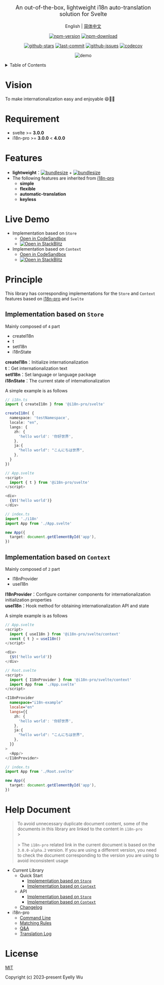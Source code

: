 <div align="center">
  <p style="font-size: 18px;">An out-of-the-box, lightweight i18n auto-translation solution for Svelte</p>

English | [简体中文](https://github.com/i18n-pro/svelte/blob/v2.0.0-alpha.0/README_zh-CN.md)



[![npm-version](https://img.shields.io/npm/v/@i18n-pro/svelte.svg?style=flat-square "npm-version")](https://www.npmjs.com/package/@i18n-pro/svelte "npm")
[![npm-download](https://img.shields.io/npm/dm/@i18n-pro/svelte "npm-download")](https://www.npmjs.com/package/@i18n-pro/svelte "npm")

[![github-stars](https://img.shields.io/github/stars/i18n-pro/svelte?style=social "github-stars")](https://github.com/i18n-pro/svelte/stargazers "github-stars")
[![last-commit](https://img.shields.io/github/last-commit/i18n-pro/svelte/main "last-commit")](https://github.com/i18n-pro/svelte/commits/main "last-commit")
[![github-issues](https://img.shields.io/github/issues-raw/i18n-pro/svelte "github-issues")](https://github.com/i18n-pro/svelte/issues "github-issues")
[![codecov](https://codecov.io/gh/i18n-pro/svelte/branch/main/graph/badge.svg?token=0F80N8BAZ0 "codecov")](https://codecov.io/gh/i18n-pro/svelte "codecov")

![demo](https://s3.bmp.ovh/imgs/2025/07/11/f4158e232580e524.gif)

</div>
<details >
  <summary>Table of Contents</summary>

  [Vision](#vision)<br/>
  [Requirement](#requirement)<br/>
  [Features](#features)<br/>
  [Live Demo](#live-demo)<br/>
  [Principle](#principle)<br/>
  &emsp;&emsp;[Implementation based on  `Store` ](#implementation-based-on--store)<br/>
  &emsp;&emsp;[Implementation based on  `Context` ](#implementation-based-on--context)<br/>
  [License](#license)<br/>

</details>


# Vision
To make internationalization easy and enjoyable 😄💪🏻
# Requirement

* svelte >= **3.0.0**
* i18n-pro >= **3.0.0** < **4.0.0**


# Features

* **lightweight**：[![bundlesize](https://img.shields.io/bundlephobia/minzip/i18n-pro?color=brightgreen&style=plastic "i18n-pro-bundlesize")](https://bundlephobia.com/package/i18n-pro "i18n-pro-bundlesize") + [![bundlesize](https://img.shields.io/bundlephobia/minzip/@i18n-pro/svelte?color=brightgreen&style=plastic "bundlesize")](https://bundlephobia.com/package/@i18n-pro/svelte "bundlesize")
* The following features are inherited from  [i18n-pro](https://github.com/i18n-pro/core "i18n-pro") 
   * **simple**
   * **flexible**
   * **automatic-translation**
   * **keyless**


# Live Demo

* Implementation based on  `Store` 
   * [Open in CodeSandbox](https://codesandbox.io/p/github/i18n-pro/svelte-demo/main?file=README.md)
   * [![Open in StackBlitz](https://developer.stackblitz.com/img/open_in_stackblitz_small.svg "Open in StackBlitz")](https://stackblitz.com/github/i18n-pro/svelte-demo?file=README.md)
* Implementation based on  `Context` 
   * [Open in CodeSandbox](https://codesandbox.io/p/github/i18n-pro/svelte-demo/context?file=README.md)
   * [![Open in StackBlitz](https://developer.stackblitz.com/img/open_in_stackblitz_small.svg "Open in StackBlitz")](https://stackblitz.com/github/i18n-pro/svelte-demo/tree/context?file=README.md)


# Principle
This library has corresponding implementations for the  `Store`  and  `Context`  features based on  [i18n-pro](https://github.com/i18n-pro/core "i18n-pro")  and  `Svelte` 
## Implementation based on  `Store` 
Mainly composed of  `4`  part
* createI18n
* t
* setI18n
* i18nState



**createI18n**：Initialize internationalization<br />**t**：Get internationalization text<br />**setI18n**：Set language or language package<br />**i18nState**：The current state of internationalization



A simple example is as follows
```typescript
// i18n.ts
import { createI18n } from '@i18n-pro/svelte'

createI18n( {
  namespace: 'testNamespace',
  locale: "en",
  langs: {
    zh: {
      'hello world': '你好世界',
    },
    ja:{
      "hello world": "こんにちは世界",
    },
  }
})

// App.svelte
<script>
  import { t } from '@i18n-pro/svelte'
</script>

<div>
  {$t('hello world')}
</div>

// index.ts
import './i18n'
import App from './App.svelte'

new App({
  target: document.getElementById('app'),
})
```

## Implementation based on  `Context` 
Mainly composed of  `2`  part
* I18nProvider
* useI18n



**I18nProvider**：Configure container components for internationalization initialization properties<br />**useI18n**：Hook method for obtaining internationalization API and state



A simple example is as follows
```typescript svelte
// App.svelte
<script>
  import { useI18n } from '@i18n-pro/svelte/context'
  const { t } = useI18n()
</script>

<div>
  {$t('hello world')}
</div>

// Root.svelte
<script>
  import { I18nProvider } from '@i18n-pro/svelte/context'
  import App from './App.svelte'
</script>

<I18nProvider
  namespace="i18n-example"
  locale="en"
  langs={{
    zh: {
      'hello world': '你好世界',
    },
    ja:{
      "hello world": "こんにちは世界",
    },
  }}
>
  <App/>
</I18nProvider>

// index.ts
import App from './Root.svelte'

new App({
  target: document.getElementById('app'),
})
```

# Help Document

> To avoid unnecessary duplicate document content, some of the documents in this library are linked to the content in  `i18n-pro` <br/>> <br /><br/>> The  `i18n-pro`  related link in the current document is based on the  `3.0.0-alpha.2`  version. If you are using a different version, you need to check the document corresponding to the version you are using to avoid inconsistent usage<br/>
* Current Library
   * Quick Start
      * [Implementation based on  `Store` ](https://github.com/i18n-pro/svelte/blob/v2.0.0-alpha.0/docs/dist/USAGE_STORE.md)
      * [Implementation based on  `Context` ](https://github.com/i18n-pro/svelte/blob/v2.0.0-alpha.0/docs/dist/USAGE_CONTEXT.md)
   * API
      * [Implementation based on  `Store` ](https://github.com/i18n-pro/svelte/blob/v2.0.0-alpha.0/docs/dist/API_STORE.md)
      * [Implementation based on  `Context` ](https://github.com/i18n-pro/svelte/blob/v2.0.0-alpha.0/docs/dist/API_CONTEXT.md)
   * [Changelog](https://github.com/i18n-pro/svelte/blob/v2.0.0-alpha.0/docs/dist/CHANGELOG.md)
* i18n-pro
   * [Command Line](https://github.com/i18n-pro/core/blob/v3.0.0-alpha.2/docs/dist/COMMAND_LINE.md)
   * [Matching Rules](https://github.com/i18n-pro/core/blob/v3.0.0-alpha.2/docs/dist/MATCH_RULE.md)
   * [Q&A](https://github.com/i18n-pro/core/blob/v3.0.0-alpha.2/docs/dist/Q&A.md)
   * [Translation Log](https://github.com/i18n-pro/core/blob/v3.0.0-alpha.2/docs/dist/OUTPUT_LOG.md)


# License
[MIT](./LICENSE)

Copyright (c) 2023-present Eyelly Wu